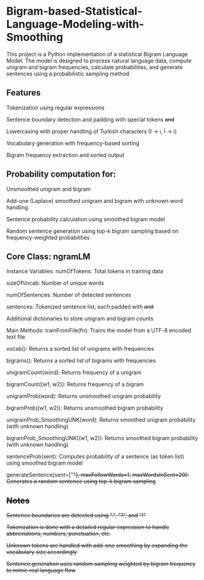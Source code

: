 # Bigram-based-Statistical-Language-Modeling-with-Smoothing
This project is a Python implementation of a statistical Bigram Language Model. The model is designed to process natural language data, compute unigram and bigram frequencies, calculate probabilities, and generate sentences using a probabilistic sampling method.

## Features
Tokenization using regular expressions

Sentence boundary detection and padding with special tokens <s> and </s>

Lowercasing with proper handling of Turkish characters (I → ı, İ → i)

Vocabulary generation with frequency-based sorting

Bigram frequency extraction and sorted output

## Probability computation for:

Unsmoothed unigram and bigram

Add-one (Laplace) smoothed unigram and bigram with unknown word handling

Sentence probability calculation using smoothed bigram model

Random sentence generation using top-k bigram sampling based on frequency-weighted probabilities

## Core Class: ngramLM
Instance Variables:
numOfTokens: Total tokens in training data

sizeOfVocab: Number of unique words

numOfSentences: Number of detected sentences

sentences: Tokenized sentence list, each padded with <s> and </s>

Additional dictionaries to store unigram and bigram counts

Main Methods:
trainFromFile(fn): Trains the model from a UTF-8 encoded text file

vocab(): Returns a sorted list of unigrams with frequencies

bigrams(): Returns a sorted list of bigrams with frequencies

unigramCount(word): Returns frequency of a unigram

bigramCount((w1, w2)): Returns frequency of a bigram

unigramProb(word): Returns unsmoothed unigram probability

bigramProb((w1, w2)): Returns unsmoothed bigram probability

unigramProb_SmoothingUNK(word): Returns smoothed unigram probability (with unknown handling)

bigramProb_SmoothingUNK((w1, w2)): Returns smoothed bigram probability (with unknown handling)

sentenceProb(sent): Computes probability of a sentence (as token list) using smoothed bigram model

generateSentence(sent=["<s>"], maxFollowWords=1, maxWordsInSent=20): Generates a random sentence using top-k bigram sampling

## Notes
Sentence boundaries are detected using ".", "?", and "!"

Tokenization is done with a detailed regular expression to handle abbreviations, numbers, punctuation, etc.

Unknown tokens are handled with add-one smoothing by expanding the vocabulary size accordingly

Sentence generation uses random sampling weighted by bigram frequency to mimic real language flow

